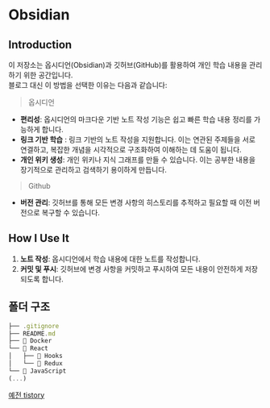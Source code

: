 # Obsidian

## Introduction

이 저장소는 옵시디언(Obsidian)과 깃허브(GitHub)를 활용하여 개인 학습 내용을 관리하기 위한 공간입니다.   
블로그 대신 이 방법을 선택한 이유는 다음과 같습니다:

> 옵시디언
- **편리성**: 옵시디언의 마크다운 기반 노트 작성 기능은 쉽고 빠른 학습 내용 정리를 가능하게 합니다.
- **링크 기반 학습**  : 링크 기반의 노트 작성을 지원합니다. 이는 연관된 주제들을 서로 연결하고, 복잡한 개념을 시각적으로 구조화하여 이해하는 데 도움이 됩니다.
- **개인 위키 생성**: 개인 위키나 지식 그래프를 만들 수 있습니다. 이는 공부한 내용을 장기적으로 관리하고 검색하기 용이하게 만듭니다.

> Github
- **버전 관리**: 깃허브를 통해 모든 변경 사항의 히스토리를 추적하고 필요할 때 이전 버전으로 복구할 수 있습니다.  

## How I Use It

1. **노트 작성**: 옵시디언에서 학습 내용에 대한 노트를 작성합니다.
2. **커밋 및 푸시**: 깃허브에 변경 사항을 커밋하고 푸시하여 모든 내용이 안전하게 저장되도록 합니다.


## 폴더 구조

```javascript
├── .gitignore
├── README.md
├── 📂 Docker
└── 📂 React
│   ├── 📂 Hooks
│   └── 📂 Redux
└── 📂 JavaScript
(...)

```

[예전 tistory](https://kiki14.tistory.com/)

